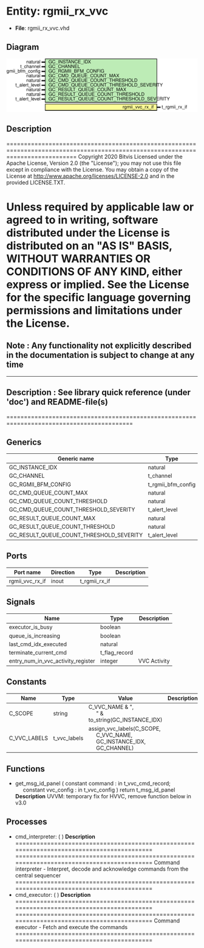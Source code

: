 # Entity: rgmii_rx_vvc

- **File**: rgmii_rx_vvc.vhd
## Diagram

![Diagram](rgmii_rx_vvc.svg "Diagram")
## Description

================================================================================================================================
 Copyright 2020 Bitvis
 Licensed under the Apache License, Version 2.0 (the "License"); you may not use this file except in compliance with the License.
 You may obtain a copy of the License at http://www.apache.org/licenses/LICENSE-2.0 and in the provided LICENSE.TXT.

 Unless required by applicable law or agreed to in writing, software distributed under the License is distributed on
 an "AS IS" BASIS, WITHOUT WARRANTIES OR CONDITIONS OF ANY KIND, either express or implied.
 See the License for the specific language governing permissions and limitations under the License.
================================================================================================================================
 Note : Any functionality not explicitly described in the documentation is subject to change at any time
--------------------------------------------------------------------------------------------------------------------------------
-------------------------------------------------------------------------------------------
 Description : See library quick reference (under 'doc') and README-file(s)
-------------------------------------------------------------------------------------------
==========================================================================================
## Generics

| Generic name                             | Type               | Value                      | Description |
| ---------------------------------------- | ------------------ | -------------------------- | ----------- |
| GC_INSTANCE_IDX                          | natural            |                            |             |
| GC_CHANNEL                               | t_channel          |                            |             |
| GC_RGMII_BFM_CONFIG                      | t_rgmii_bfm_config | C_RGMII_BFM_CONFIG_DEFAULT |             |
| GC_CMD_QUEUE_COUNT_MAX                   | natural            | 1000                       |             |
| GC_CMD_QUEUE_COUNT_THRESHOLD             | natural            | 950                        |             |
| GC_CMD_QUEUE_COUNT_THRESHOLD_SEVERITY    | t_alert_level      | WARNING                    |             |
| GC_RESULT_QUEUE_COUNT_MAX                | natural            | 1000                       |             |
| GC_RESULT_QUEUE_COUNT_THRESHOLD          | natural            | 950                        |             |
| GC_RESULT_QUEUE_COUNT_THRESHOLD_SEVERITY | t_alert_level      | WARNING                    |             |
## Ports

| Port name       | Direction | Type          | Description |
| --------------- | --------- | ------------- | ----------- |
| rgmii_vvc_rx_if | inout     | t_rgmii_rx_if |             |
## Signals

| Name                               | Type          | Description     |
| ---------------------------------- | ------------- | --------------- |
| executor_is_busy                   | boolean       |                 |
| queue_is_increasing                | boolean       |                 |
| last_cmd_idx_executed              | natural       |                 |
| terminate_current_cmd              | t_flag_record |                 |
| entry_num_in_vvc_activity_register | integer       |  VVC Activity   |
## Constants

| Name         | Type         | Value                                                                                                                                                                            | Description |
| ------------ | ------------ | -------------------------------------------------------------------------------------------------------------------------------------------------------------------------------- | ----------- |
| C_SCOPE      | string       |  C_VVC_NAME & ",<br><span style="padding-left:20px">" & to_string(GC_INSTANCE_IDX)                                                                                               |             |
| C_VVC_LABELS | t_vvc_labels |  assign_vvc_labels(C_SCOPE,<br><span style="padding-left:20px"> C_VVC_NAME,<br><span style="padding-left:20px"> GC_INSTANCE_IDX,<br><span style="padding-left:20px"> GC_CHANNEL) |             |
## Functions
- get_msg_id_panel <font id="function_arguments">( constant command    : in t_vvc_cmd_record;<br><span style="padding-left:20px"> constant vvc_config : in t_vvc_config ) </font> <font id="function_return">return t_msg_id_panel </font>
**Description**
UVVM: temporary fix for HVVC, remove function below in v3.0

## Processes
- cmd_interpreter: (  )
**Description**
========================================================================================== ==========================================================================================  Command interpreter  - Interpret, decode and acknowledge commands from the central sequencer ========================================================================================== 
- cmd_executor: (  )
**Description**
========================================================================================== ==========================================================================================  Command executor  - Fetch and execute the commands ========================================================================================== 
